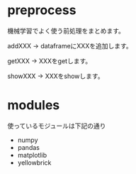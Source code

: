 # preprocess
機械学習でよく使う前処理をまとめます。

addXXX → dataframeにXXXを追加します。

getXXX → XXXをgetします。

showXXX → XXXをshowします。

# modules
使っているモジュールは下記の通り

- numpy
- pandas
- matplotlib
- yellowbrick
